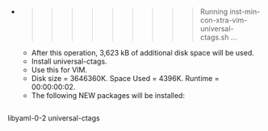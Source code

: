 * >>>>>>>>> Running inst-min-con-xtra-vim-universal-ctags.sh ...
  * After this operation, 3,623 kB of additional disk space will be used.
  * Install universal-ctags.
  * Use this for VIM.
  * Disk size = 3646360K. Space Used = 4396K. Runtime = 00:00:00:02.
  * The following NEW packages will be installed:
  ```bash
libyaml-0-2 universal-ctags
  ```
